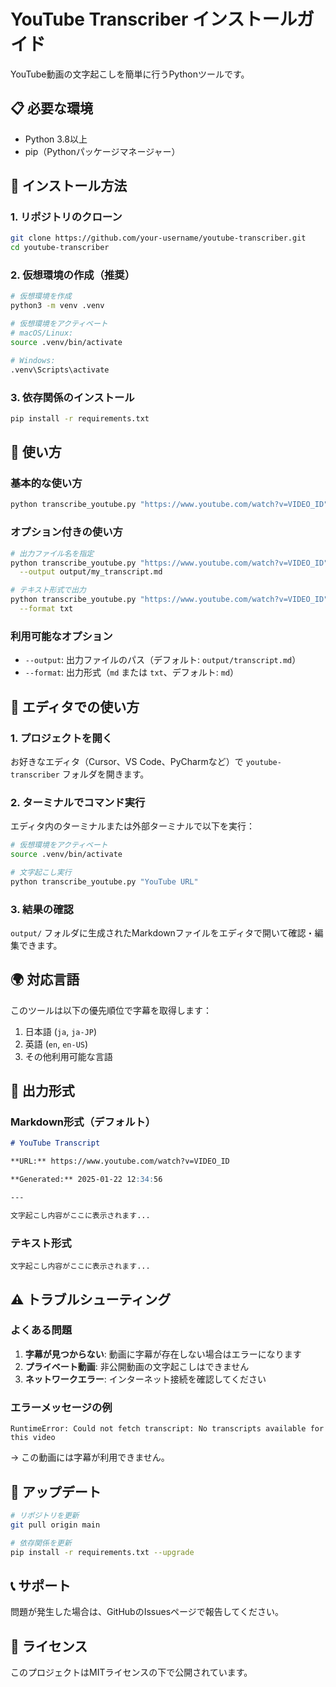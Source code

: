 # YouTube Transcriber インストールガイド

YouTube動画の文字起こしを簡単に行うPythonツールです。

## 📋 必要な環境

- Python 3.8以上
- pip（Pythonパッケージマネージャー）

## 🚀 インストール方法

### 1. リポジトリのクローン

```bash
git clone https://github.com/your-username/youtube-transcriber.git
cd youtube-transcriber
```

### 2. 仮想環境の作成（推奨）

```bash
# 仮想環境を作成
python3 -m venv .venv

# 仮想環境をアクティベート
# macOS/Linux:
source .venv/bin/activate

# Windows:
.venv\Scripts\activate
```

### 3. 依存関係のインストール

```bash
pip install -r requirements.txt
```

## 📖 使い方

### 基本的な使い方

```bash
python transcribe_youtube.py "https://www.youtube.com/watch?v=VIDEO_ID"
```

### オプション付きの使い方

```bash
# 出力ファイル名を指定
python transcribe_youtube.py "https://www.youtube.com/watch?v=VIDEO_ID" \
  --output output/my_transcript.md

# テキスト形式で出力
python transcribe_youtube.py "https://www.youtube.com/watch?v=VIDEO_ID" \
  --format txt
```

### 利用可能なオプション

- `--output`: 出力ファイルのパス（デフォルト: `output/transcript.md`）
- `--format`: 出力形式（`md` または `txt`、デフォルト: `md`）

## 🔧 エディタでの使い方

### 1. プロジェクトを開く

お好きなエディタ（Cursor、VS Code、PyCharmなど）で `youtube-transcriber` フォルダを開きます。

### 2. ターミナルでコマンド実行

エディタ内のターミナルまたは外部ターミナルで以下を実行：

```bash
# 仮想環境をアクティベート
source .venv/bin/activate

# 文字起こし実行
python transcribe_youtube.py "YouTube URL"
```

### 3. 結果の確認

`output/` フォルダに生成されたMarkdownファイルをエディタで開いて確認・編集できます。

## 🌍 対応言語

このツールは以下の優先順位で字幕を取得します：

1. 日本語 (`ja`, `ja-JP`)
2. 英語 (`en`, `en-US`)
3. その他利用可能な言語

## 📁 出力形式

### Markdown形式（デフォルト）

```markdown
# YouTube Transcript

**URL:** https://www.youtube.com/watch?v=VIDEO_ID

**Generated:** 2025-01-22 12:34:56

---

文字起こし内容がここに表示されます...
```

### テキスト形式

```
文字起こし内容がここに表示されます...
```

## ⚠️ トラブルシューティング

### よくある問題

1. **字幕が見つからない**: 動画に字幕が存在しない場合はエラーになります
2. **プライベート動画**: 非公開動画の文字起こしはできません
3. **ネットワークエラー**: インターネット接続を確認してください

### エラーメッセージの例

```
RuntimeError: Could not fetch transcript: No transcripts available for this video
```

→ この動画には字幕が利用できません。

## 🔄 アップデート

```bash
# リポジトリを更新
git pull origin main

# 依存関係を更新
pip install -r requirements.txt --upgrade
```

## 📞 サポート

問題が発生した場合は、GitHubのIssuesページで報告してください。

## 📝 ライセンス

このプロジェクトはMITライセンスの下で公開されています。
